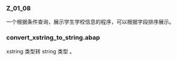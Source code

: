 ### Z_01_08 
一个根据条件查询，展示学生学校信息的程序，可以根据字段排序展示。

### convert_xstring_to_string.abap
xstring 类型转 string 类型 。
